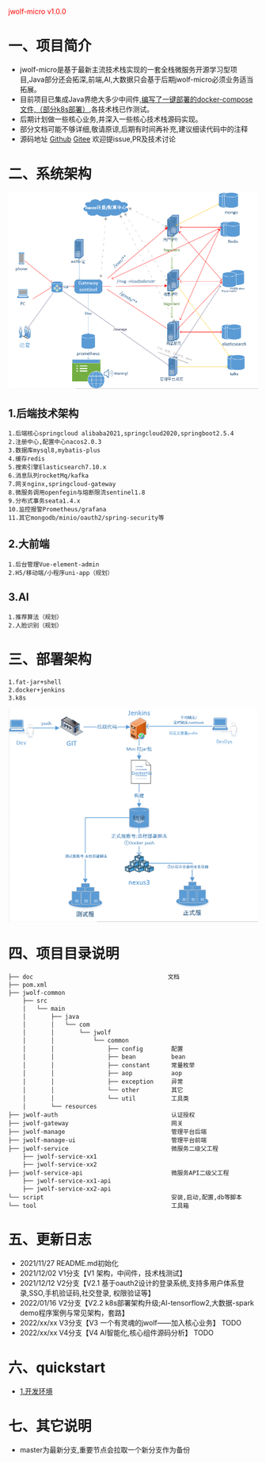 
<span style="color:red;font:bold 50">jwolf-micro v1.0.0</span>

# 一、项目简介
- jwolf-micro是基于最新主流技术栈实现的一套全栈微服务开源学习型项目,Java部分还会拓深,前端,AI,大数据只会基于后期jwolf-micro必须业务适当拓展。
- 目前项目已集成Java界绝大多少中间件,[编写了一键部署的docker-compose文件,（部分k8s部署）](./script),各技术栈已作测试。
- 后期计划做一些核心业务,并深入一些核心技术栈源码实现。
- 部分文档可能不够详细,敬请原谅,后期有时间再补充,建议细读代码中的注释
- 源码地址
[Github](https://github.com/jwolf123456/jwolf-micro)
[Gitee](https://gitee.com/jwolf-space/jwolf-micro)
欢迎提issue,PR及技术讨论
# 二、系统架构
![系统架构图](./doc/doc-resource/系统架构图.png)
## 1.后端技术架构
```
1.后端核心springcloud alibaba2021,springcloud2020,springboot2.5.4
2.注册中心,配置中心nacos2.0.3
3.数据库mysql8,mybatis-plus
4.缓存redis
5.搜索引擎Elasticsearch7.10.x
6.消息队列rocketMq/kafka
7.网关nginx,springcloud-gateway
8.微服务调用openfegin与熔断限流sentinel1.8
9.分布式事务seata1.4.x
10.监控报警Prometheus/grafana
11.其它mongodb/minio/oauth2/spring-security等
```

## 2.大前端
```
1.后台管理Vue-element-admin
2.H5/移动端/小程序uni-app（规划）
```
## 3.AI
```
1.推荐算法（规划）
2.人脸识别（规划）
```

# 三、部署架构
```
1.fat-jar+shell 
2.docker+jenkins
3.k8s
```
![部署架构图](./doc/doc-resource/jenkis-docker-cicd.png)

# 四、项目目录说明
```
├── doc                                      文档
├── pom.xml
├── jwolf-common
    ├── src
    │   └── main
    │       ├── java
    │       │   └── com
    │       │       └── jwolf
    │       │           └── common            
    │       │               ├── config        配置
    │       │               ├── bean          bean
    │       │               ├── constant      常量枚举
    │       │               ├── aop           aop
    │       │               ├── exception     异常
    │       │               └── other         其它
    │       │               └── util          工具类
    │       └── resources 
├── jwolf-auth                                认证授权
├── jwolf-gateway                             网关
├── jwolf-manage                              管理平台后端
├── jwolf-manage-ui                           管理平台前端
├── jwolf-service                             微服务二级父工程
    ├── jwolf-service-xx1
    ├── jwolf-service-xx2
├── jwolf-service-api                         微服务API二级父工程
    ├── jwolf-service-xx1-api
    ├── jwolf-service-xx2-api
└── script                                    安装,启动,配置,db等脚本
└── tool                                      工具箱

```


# 五、更新日志
- 2021/11/27 README.md初始化
- 2021/12/02 V1分支【V1 架构，中间件，技术栈测试】
- 2021/12/12 V2分支【V2.1
  基于oauth2设计的登录系统,支持多用户体系登录,SSO,手机验证码,社交登录, 权限验证等】
- 2022/01/16 V2分支【V2.2 k8s部署架构升级;AI-tensorflow2,大数据-spark demo程序案例与常见架构，套路】
- 2022/xx/xx V3分支【V3 一个有灵魂的jwolf——加入核心业务】 TODO
- 2022/xx/xx V4分支【V4 AI智能化,核心组件源码分析】 TODO
# 六、quickstart
- [1.开发环境](doc/运行环境.md)

# 七、其它说明
- master为最新分支,重要节点会拉取一个新分支作为备份




